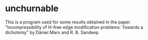 # unchurnable
This is a program used for some results obtained in the paper "Incompressibility of H-free edge modification problems: Towards a dichotomy" by Dániel Marx and R. B. Sandeep
